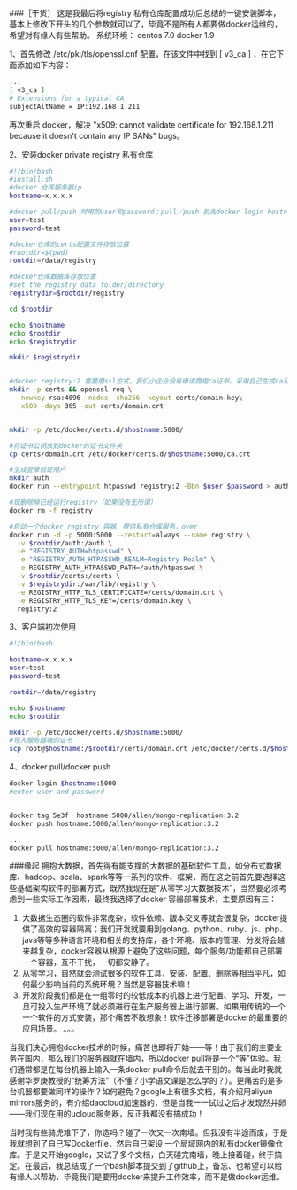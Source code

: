 ###［干货］
这是我最后将registry 私有仓库配置成功后总结的一键安装脚本，基本上修改下开头的几个参数就可以了，毕竟不是所有人都要做docker运维的，希望对有缘人有些帮助。
系统环境：
centos 7.0
docker 1.9

1、首先修改 /etc/pki/tls/openssl.cnf 配置，在该文件中找到 [ v3_ca ]
，在它下面添加如下内容：
```bash
...
[ v3_ca ]
# Extensions for a typical CA
subjectAltName = IP:192.168.1.211
```
再次重启 docker，解决 "x509: cannot validate certificate for 192.168.1.211 because it doesn't contain any IP SANs" bugs。

2、安装docker private registry 私有仓库

```bash
#!/bin/bash
#install.sh
#docker 仓库服务器ip
hostname=x.x.x.x

#docker pull/push 时用的user和password；pull／push 前先docker login hostname:5000
user=test
password=test

#docker仓库的certs配置文件存放位置
#rootdir=$(pwd)
rootdir=/data/registry

#docker仓库数据库存放位置
#set the registry data folder/directory
registrydir=$rootdir/registry

cd $rootdir

echo $hostname
echo $rootdir
echo $registrydir

mkdir $registrydir


#docker registry:2 需要用ssl方式，我们小企业没有申请商用ca证书，采用自己生成ca证书的方式。certification files (*.key, *.crt)
mkdir -p certs && openssl req \
  -newkey rsa:4096 -nodes -sha256 -keyout certs/domain.key\
  -x509 -days 365 -out certs/domain.crt


mkdir -p /etc/docker/certs.d/$hostname:5000/

#将证书公钥放到docker的证书文件夹
cp certs/domain.crt /etc/docker/certs.d/$hostname:5000/ca.crt

#生成登录验证用户
mkdir auth
docker run --entrypoint htpasswd registry:2 -Bbn $user $password > auth/htpasswd

#现删除掉已经运行registry（如果没有无所谓）
docker rm -f registry

#启动一个docker registry 容器，提供私有仓库服务，over
docker run -d -p 5000:5000 --restart=always --name registry \
  -v $rootdir/auth:/auth \
  -e "REGISTRY_AUTH=htpasswd" \
  -e "REGISTRY_AUTH_HTPASSWD_REALM=Registry Realm" \
  -e REGISTRY_AUTH_HTPASSWD_PATH=/auth/htpasswd \
  -v $rootdir/certs:/certs \
  -v $registrydir:/var/lib/registry \
  -e REGISTRY_HTTP_TLS_CERTIFICATE=/certs/domain.crt \
  -e REGISTRY_HTTP_TLS_KEY=/certs/domain.key \
  registry:2

```

3、客户端初次使用

```bash
#!/bin/bash

hostname=x.x.x.x
user=test
password=test

rootdir=/data/registry

echo $hostname
echo $rootdir

mkdir -p /etc/docker/certs.d/$hostname:5000/
#导入服务器端的证书
scp root@$hostname:/$rootdir/certs/domain.crt /etc/docker/certs.d/$hostname:5000/ca.crt

```

4、docker pull/docker push
```bash
docker login $hostname:5000
#enter user and password


docker tag 5e3f  hostname:5000/allen/mongo-replication:3.2  
docker push hostname:5000/allen/mongo-replication:3.2

...
docker pull hostname:5000/allen/mongo-replication:3.2

```

###缘起
拥抱大数据，首先得有能支撑的大数据的基础软件工具，如分布式数据库、hadoop、scala、spark等等一系列的软件、框架，而在这之前首先要选择这些基础架构软件的部署方式，既然我现在是“从零学习大数据技术”，当然要必须考虑到一些实际工作因素，最终我选择了docker 容器部署技术，主要原因有三：
1. 大数据生态圈的软件非常庞杂，软件依赖、版本交叉等就会很复杂，docker提供了高效的容器隔离；我们开发就要用到golang、python、ruby、js、php、java等等多种语言环境和相关的支持库，各个环境、版本的管理、分发将会越来越复杂，docker容器从根源上避免了这些问题，每个服务/功能都自己部署一个容器，互不干扰，一切都安静了。
1. 从零学习，自然就会测试很多的软件工具，安装、配置、删除等相当平凡，如何最少影响当前的系统环境？当然是容器技术嘛！
3. 开发阶段我们都是在一组零时的较低成本的机器上进行配置、学习、开发，一旦可投入生产环境了就必须进行在生产服务器上进行部署。如果用传统的一个一个软件的方式安装，那个痛苦不敢想象！软件迁移部署是docker的最重要的应用场景。
。。。

当我们决心拥抱docker技术的时候，痛苦也即将开始——等！由于我们的主要业务在国内，那么我们的服务器就在墙内，所以docker pull将是一个“等”体验。我们通常都是在每台机器上输入一条docker pull命令后就去干别的。每当此时我就感谢华罗庚教授的“统筹方法”（不懂？小学语文课是怎么学的？）。更痛苦的是多台机器都要做同样的操作？如何避免？google上有很多文档，有介绍用aliyun mirrors服务的，有介绍daocloud加速器的，但是当我一一试过之后才发现然并卵——我们现在用的ucloud服务器，反正我都没有搞成功！

当时我有些骑虎难下了，你造吗？碰了一次又一次南墙。但我没有半途而废，于是我就想到了自己写Dockerfile，然后自己架设 一个局域网内的私有docker镜像仓库。于是又开始google，又试了多个文档，白天碰完南墙，晚上接着碰，终于搞定。在最后，我总结成了一个bash脚本提交到了github上，备忘、也希望可以给有缘人以帮助，毕竟我们是要用docker来提升工作效率，而不是做docker运维。


